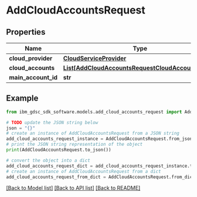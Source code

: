 # AddCloudAccountsRequest


## Properties

Name | Type | Description | Notes
------------ | ------------- | ------------- | -------------
**cloud_provider** | [**CloudServiceProvider**](CloudServiceProvider.md) |  | 
**cloud_accounts** | [**List[AddCloudAccountsRequestCloudAccountsInner]**](AddCloudAccountsRequestCloudAccountsInner.md) |  | 
**main_account_id** | **str** |  | [optional] 

## Example

```python
from ibm_gdsc_sdk_software.models.add_cloud_accounts_request import AddCloudAccountsRequest

# TODO update the JSON string below
json = "{}"
# create an instance of AddCloudAccountsRequest from a JSON string
add_cloud_accounts_request_instance = AddCloudAccountsRequest.from_json(json)
# print the JSON string representation of the object
print(AddCloudAccountsRequest.to_json())

# convert the object into a dict
add_cloud_accounts_request_dict = add_cloud_accounts_request_instance.to_dict()
# create an instance of AddCloudAccountsRequest from a dict
add_cloud_accounts_request_from_dict = AddCloudAccountsRequest.from_dict(add_cloud_accounts_request_dict)
```
[[Back to Model list]](../README.md#documentation-for-models) [[Back to API list]](../README.md#documentation-for-api-endpoints) [[Back to README]](../README.md)


